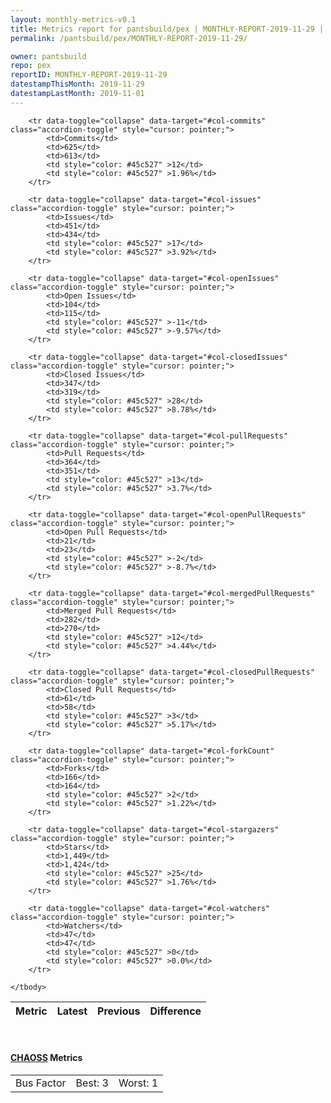 ```yaml
---
layout: monthly-metrics-v0.1
title: Metrics report for pantsbuild/pex | MONTHLY-REPORT-2019-11-29 | 2019-11-29
permalink: /pantsbuild/pex/MONTHLY-REPORT-2019-11-29/

owner: pantsbuild
repo: pex
reportID: MONTHLY-REPORT-2019-11-29
datestampThisMonth: 2019-11-29
datestampLastMonth: 2019-11-01
---
```



<table class="table table-condensed" style="border-collapse:collapse;">
    <thead>
    <tr>
        <th>Metric</th>
        <th>Latest</th>
        <th>Previous</th>
        <th colspan="2" style="text-align: center;">Difference</th>
    </tr>
    </thead>
    <tbody>

        <tr data-toggle="collapse" data-target="#col-commits" class="accordion-toggle" style="cursor: pointer;">
            <td>Commits</td>
            <td>625</td>
            <td>613</td>
            <td style="color: #45c527" >12</td>
            <td style="color: #45c527" >1.96%</td>
        </tr>
        
        <tr data-toggle="collapse" data-target="#col-issues" class="accordion-toggle" style="cursor: pointer;">
            <td>Issues</td>
            <td>451</td>
            <td>434</td>
            <td style="color: #45c527" >17</td>
            <td style="color: #45c527" >3.92%</td>
        </tr>
        
        <tr data-toggle="collapse" data-target="#col-openIssues" class="accordion-toggle" style="cursor: pointer;">
            <td>Open Issues</td>
            <td>104</td>
            <td>115</td>
            <td style="color: #45c527" >-11</td>
            <td style="color: #45c527" >-9.57%</td>
        </tr>
        
        <tr data-toggle="collapse" data-target="#col-closedIssues" class="accordion-toggle" style="cursor: pointer;">
            <td>Closed Issues</td>
            <td>347</td>
            <td>319</td>
            <td style="color: #45c527" >28</td>
            <td style="color: #45c527" >8.78%</td>
        </tr>
        
        <tr data-toggle="collapse" data-target="#col-pullRequests" class="accordion-toggle" style="cursor: pointer;">
            <td>Pull Requests</td>
            <td>364</td>
            <td>351</td>
            <td style="color: #45c527" >13</td>
            <td style="color: #45c527" >3.7%</td>
        </tr>
        
        <tr data-toggle="collapse" data-target="#col-openPullRequests" class="accordion-toggle" style="cursor: pointer;">
            <td>Open Pull Requests</td>
            <td>21</td>
            <td>23</td>
            <td style="color: #45c527" >-2</td>
            <td style="color: #45c527" >-8.7%</td>
        </tr>
        
        <tr data-toggle="collapse" data-target="#col-mergedPullRequests" class="accordion-toggle" style="cursor: pointer;">
            <td>Merged Pull Requests</td>
            <td>282</td>
            <td>270</td>
            <td style="color: #45c527" >12</td>
            <td style="color: #45c527" >4.44%</td>
        </tr>
        
        <tr data-toggle="collapse" data-target="#col-closedPullRequests" class="accordion-toggle" style="cursor: pointer;">
            <td>Closed Pull Requests</td>
            <td>61</td>
            <td>58</td>
            <td style="color: #45c527" >3</td>
            <td style="color: #45c527" >5.17%</td>
        </tr>
        
        <tr data-toggle="collapse" data-target="#col-forkCount" class="accordion-toggle" style="cursor: pointer;">
            <td>Forks</td>
            <td>166</td>
            <td>164</td>
            <td style="color: #45c527" >2</td>
            <td style="color: #45c527" >1.22%</td>
        </tr>
        
        <tr data-toggle="collapse" data-target="#col-stargazers" class="accordion-toggle" style="cursor: pointer;">
            <td>Stars</td>
            <td>1,449</td>
            <td>1,424</td>
            <td style="color: #45c527" >25</td>
            <td style="color: #45c527" >1.76%</td>
        </tr>
        
        <tr data-toggle="collapse" data-target="#col-watchers" class="accordion-toggle" style="cursor: pointer;">
            <td>Watchers</td>
            <td>47</td>
            <td>47</td>
            <td style="color: #45c527" >0</td>
            <td style="color: #45c527" >0.0%</td>
        </tr>
        
    </tbody>
</table>
<br>
<h4><a target="_blank" href="https://chaoss.community/">CHAOSS</a> Metrics</h4>

<table class="table table-condensed" style="border-collapse:collapse;">
    <tbody>
        <td>Bus Factor</td>
        <td>Best: 3</td>
        <td>Worst: 1</td>
    </tbody>
</table>

